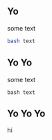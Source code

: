 ## Yo

some text

```bash  
bash text
```

## Yo Yo

some text

``` 
bash text
```

## Yo Yo Yo

hi
